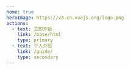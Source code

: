 ```yaml
---
home: true
heroImage: https://v3.cn.vuejs.org/logo.png
actions:
  - text: 立即开始
    link: /base/html
    type: primary
  - text: 个人介绍
    link: /guide/
    type: secondary
---
```

